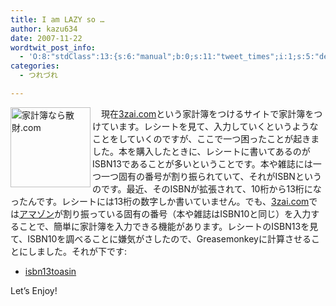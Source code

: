 ```yaml
---
title: I am LAZY so …
author: kazu634
date: 2007-11-22
wordtwit_post_info:
  - 'O:8:"stdClass":13:{s:6:"manual";b:0;s:11:"tweet_times";i:1;s:5:"delay";i:0;s:7:"enabled";i:1;s:10:"separation";s:2:"60";s:7:"version";s:3:"3.7";s:14:"tweet_template";b:0;s:6:"status";i:2;s:6:"result";a:0:{}s:13:"tweet_counter";i:2;s:13:"tweet_log_ids";a:1:{i:0;i:3299;}s:9:"hash_tags";a:0:{}s:8:"accounts";a:1:{i:0;s:7:"kazu634";}}'
categories:
  - つれづれ

---
```

<div class="section">
<p>
<a href="http://www.3zai.com/" onclick="__gaTracker('send', 'event', 'outbound-article', 'http://www.3zai.com/', '');"><img width="128" align="left" alt="家計簿なら散財.com" src="http://img.simpleapi.net/small/http://www.3zai.com/" style="border-style: none;" height="128" /></a>
</p>
  
<p>
    　現在<a href="http://www.3zai.com/" onclick="__gaTracker('send', 'event', 'outbound-article', 'http://www.3zai.com/', '3zai.com');">3zai.com</a>という家計簿をつけるサイトで家計簿をつけています。レシートを見て、入力していくというようなことをしていくのですが、ここで一つ困ったことが起きました。本を購入したときに、レシートに書いてあるのがISBN13であることが多いということです。本や雑誌には一つ一つ固有の番号が割り振られていて、それがISBNというのです。最近、そのISBNが拡張されて、10桁から13桁になったんです。レシートには13桁の数字しか書いていません。でも、<a href="http://www.3zai.com/" onclick="__gaTracker('send', 'event', 'outbound-article', 'http://www.3zai.com/', '3zai.com');">3zai.com</a>では<a href="http://www.amazon.co.jp/" onclick="__gaTracker('send', 'event', 'outbound-article', 'http://www.amazon.co.jp/', 'アマゾン');" target="blank">アマゾン</a>が割り振っている固有の番号（本や雑誌はISBN10と同じ）を入力することで、簡単に家計簿を入力できる機能があります。レシートのISBN13を見て、ISBN10を調べることに嫌気がさしたので、Greasemonkeyに計算させることにしました。それが下です:
</p>
  
<ul>
<li>
<a href="http://www.k3.dion.ne.jp/%7Esimoom/isbn13toasin3zai.user.js" onclick="__gaTracker('send', 'pageview', 'http://www.k3.dion.ne.jp/%7Esimoom/isbn13toasin3zai.user.js');" target="blank">isbn13toasin</a>
</li>
</ul>
  
<p>
    Let&#8217;s Enjoy!
</p>
</div>
